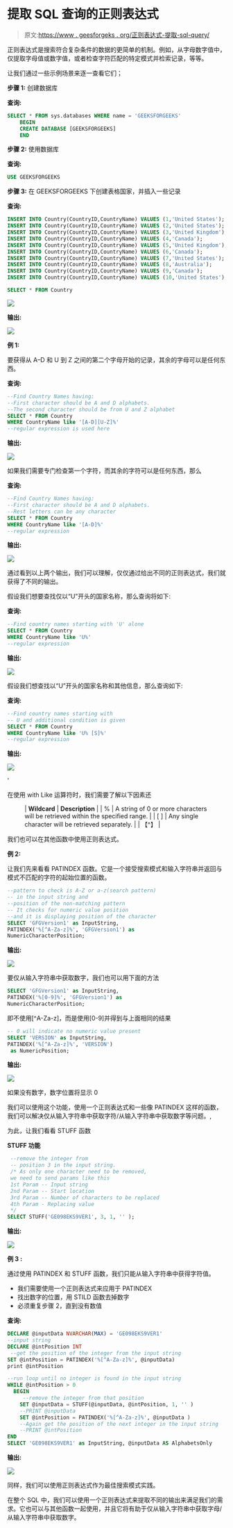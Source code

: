 # 提取 SQL 查询的正则表达式

> 原文:[https://www . geesforgeks . org/正则表达式-提取-sql-query/](https://www.geeksforgeeks.org/regular-expression-to-extract-sql-query/)

正则表达式是搜索符合复杂条件的数据的更简单的机制。例如，从字母数字值中，仅提取字母值或数字值，或者检查字符匹配的特定模式并检索记录，等等。

让我们通过一些示例场景来逐一查看它们；

**步骤 1:** 创建数据库

**查询:**

```sql
SELECT * FROM sys.databases WHERE name = 'GEEKSFORGEEKS'
    BEGIN
    CREATE DATABASE [GEEKSFORGEEKS]
    END
```

**步骤 2:** 使用数据库

**查询:**

```sql
USE GEEKSFORGEEKS
```

**步骤 3:** 在 GEEKSFORGEEKS 下创建表格国家，并插入一些记录

**查询:**

```sql
INSERT INTO Country(CountryID,CountryName) VALUES (1,'United States');
INSERT INTO Country(CountryID,CountryName) VALUES (2,'United States');
INSERT INTO Country(CountryID,CountryName) VALUES (3,'United Kingdom');
INSERT INTO Country(CountryID,CountryName) VALUES (4,'Canada');
INSERT INTO Country(CountryID,CountryName) VALUES (5,'United Kingdom');
INSERT INTO Country(CountryID,CountryName) VALUES (6,'Canada');
INSERT INTO Country(CountryID,CountryName) VALUES (7,'United States');
INSERT INTO Country(CountryID,CountryName) VALUES (8,'Australia');
INSERT INTO Country(CountryID,CountryName) VALUES (9,'Canada');
INSERT INTO Country(CountryID,CountryName) VALUES (10,'United States');

SELECT * FROM Country
```

![](img/dcdc9c85baf03140125d59868e33e2c0.png)

**输出:**

![](img/533e8921d7aceb6edc42f27803a18f71.png)

**例 1:**

要获得从 A–D 和 U 到 Z 之间的第二个字母开始的记录，其余的字母可以是任何东西。

**查询:**

```sql
--Find Country Names having:
--First character should be A and D alphabets. 
--The second character should be from U and Z alphabet
SELECT * FROM Country
WHERE CountryName like '[A-D][U-Z]%' 
--regular expression is used here
```

**输出:**

![](img/68cbc28f5d84d4884292f84a2ca915cb.png)

如果我们需要专门检查第一个字符，而其余的字符可以是任何东西，那么

**查询:**

```sql
--Find Country Names having:
--First character should be A and D alphabets. 
--Rest letters can be any character
SELECT * FROM Country
WHERE CountryName like '[A-D]%' 
--regular expression
```

**输出:**

![](img/e55479e75310a2395ac2e19e93be8d94.png)

通过看到以上两个输出，我们可以理解，仅仅通过给出不同的正则表达式，我们就获得了不同的输出。

假设我们想要查找仅以“U”开头的国家名称，那么查询将如下:

**查询:**

```sql
--Find country names starting with 'U' alone
SELECT * FROM Country
WHERE CountryName like 'U%'  
--regular expression
```

**输出:**

![](img/83a726429927bb056d8da1f721a69924.png)

假设我们想查找以“U”开头的国家名称和其他信息，那么查询如下:

**查询:**

```sql
--Find country names starting with
-- U and additional condition is given
SELECT * FROM Country
WHERE CountryName like 'U% [S]%'
--regular expression
```

**输出:**

![](img/89f3cde262d35120bf7c1ca3d426d315.png)

'

在使用 with Like 运算符时，我们需要了解以下因素还

<figure class="table">

| **Wildcard** | **Description** |
| % | A string of 0 or more characters will be retrieved within the specified range. |
| [ ] | Any single character will be retrieved separately. |
| 【^】 |

</figure>

我们也可以在其他函数中使用正则表达式。

**例 2:**

让我们先来看看 PATINDEX 函数。它是一个接受搜索模式和输入字符串并返回与模式不匹配的字符的起始位置的函数。

```sql
--pattern to check is A-Z or a-z(search pattern)
-- in the input string and 
--position of the non-matching pattern
-- It checks for numeric value position 
--and it is displaying position of the character
SELECT 'GFGVersion1' as InputString,
PATINDEX('%[^A-Za-z]%', 'GFGVersion1') as
NumericCharacterPosition;
```

**输出:**

![](img/2fe40775b3a4ef39adb4cb8c4392089f.png)

要仅从输入字符串中获取数字，我们也可以用下面的方法

```sql
SELECT 'GFGVersion1' as InputString, 
PATINDEX('%[0-9]%', 'GFGVersion1') as
NumericCharacterPosition;
```

即不使用[^A-Za-z]，而是使用[0-9]并得到与上面相同的结果

```sql
-- 0 will indicate no numeric value present
SELECT 'VERSION' as InputString, 
PATINDEX('%[^A-Za-z]%', 'VERSION')
 as NumericPosition; 
```

**输出:**

![](img/0001b4a6488f9697294690dbc90cb6a4.png)

如果没有数字，数字位置将显示 0

我们可以使用这个功能，使用一个正则表达式和一些像 PATINDEX 这样的函数，我们可以解决仅从输入字符串中获取字符/从输入字符串中获取数字等问题。,

为此，让我们看看 STUFF 函数

**STUFF 功能**

```sql
 --remove the integer from
 -- position 3 in the input string. 
 /* As only one character need to be removed, 
 we need to send params like this
 1st Param -- Input string
 2nd Param -- Start location 
 3rd Param -- Number of characters to be replaced
 4th Param - Replacing value
 */
SELECT STUFF('GE098EKS9VER1', 3, 1, '' );    
```

**输出:**

![](img/9cdcab7caaba11fee2528c1cc8c053d7.png)

**例 3 :**

通过使用 PATINDEX 和 STUFF 函数，我们只能从输入字符串中获得字符值。

*   我们需要使用一个正则表达式来应用于 PATINDEX
*   找出数字的位置，用 STILD 函数去掉数字
*   必须重复步骤 2，直到没有数值

**查询:**

```sql
DECLARE @inputData NVARCHAR(MAX) = 'GE098EKS9VER1'       
--input string
DECLARE @intPosition INT    
 --get the position of the integer from the input string   
SET @intPosition = PATINDEX('%[^A-Za-z]%', @inputData)    
print @intPosition

--run loop until no integer is found in the input string
WHILE @intPosition > 0                                     
  BEGIN  
     --remove the integer from that position
    SET @inputData = STUFF(@inputData, @intPosition, 1, '' )   
    --PRINT @inputData 
    SET @intPosition = PATINDEX('%[^A-Za-z]%', @inputData )
    --Again get the position of the next integer in the input string
    --PRINT @intPosition 
END  
SELECT 'GE098EKS9VER1' as InputString, @inputData AS AlphabetsOnly
```

**输出:**

![](img/f00470e2c69b3e8bc963f981af1a561b.png)

同样，我们可以使用正则表达式作为最佳搜索模式实践。

在整个 SQL 中，我们可以使用一个正则表达式来提取不同的输出来满足我们的需求。它也可以与其他函数一起使用，并且它将有助于仅从输入字符串中获取字母/从输入字符串中获取数字。